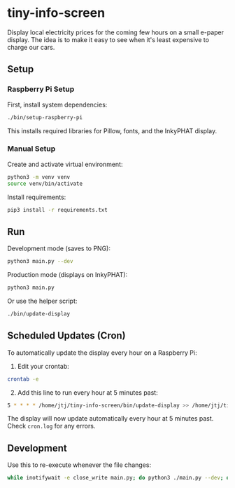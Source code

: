 # tiny-info-screen

Display local electricity prices for the coming few hours on a small e-paper display.
The idea is to make it easy to see when it's least expensive to charge our cars.

## Setup

### Raspberry Pi Setup

First, install system dependencies:

```bash
./bin/setup-raspberry-pi
```

This installs required libraries for Pillow, fonts, and the InkyPHAT display.

### Manual Setup

Create and activate virtual environment:

```bash
python3 -m venv venv
source venv/bin/activate
```

Install requirements:

```bash
pip3 install -r requirements.txt
```

## Run

Development mode (saves to PNG):

```bash
python3 main.py --dev
```

Production mode (displays on InkyPHAT):

```bash
python3 main.py
```

Or use the helper script:

```bash
./bin/update-display
```

## Scheduled Updates (Cron)

To automatically update the display every hour on a Raspberry Pi:

1. Edit your crontab:
```bash
crontab -e
```

2. Add this line to run every hour at 5 minutes past:
```bash
5 * * * * /home/jtj/tiny-info-screen/bin/update-display >> /home/jtj/tiny-info-screen/cron.log 2>&1
```

The display will now update automatically every hour at 5 minutes past. Check `cron.log` for any errors.

## Development

Use this to re-execute whenever the file changes:

```bash
while inotifywait -e close_write main.py; do python3 ./main.py --dev; done
```

